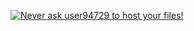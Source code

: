 [![Never ask user94729 to host your files!](https://zy4n.com/stats.svg)](https://www.zy4n.com/files/stats.svg)
